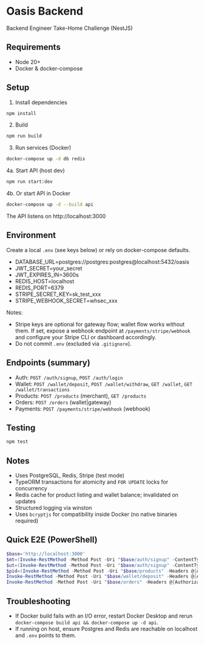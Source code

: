 # Oasis Backend

Backend Engineer Take-Home Challenge (NestJS)

## Requirements
- Node 20+
- Docker & docker-compose

## Setup
1. Install dependencies
```bash
npm install
```
2. Build
```bash
npm run build
```
3. Run services (Docker)
```bash
docker-compose up -d db redis
```
4a. Start API (host dev)
```bash
npm run start:dev
```

4b. Or start API in Docker
```bash
docker-compose up -d --build api
```

The API listens on http://localhost:3000

## Environment
Create a local `.env` (see keys below) or rely on docker-compose defaults.

- DATABASE_URL=postgres://postgres:postgres@localhost:5432/oasis
- JWT_SECRET=your_secret
- JWT_EXPIRES_IN=3600s
- REDIS_HOST=localhost
- REDIS_PORT=6379
- STRIPE_SECRET_KEY=sk_test_xxx
- STRIPE_WEBHOOK_SECRET=whsec_xxx

Notes:
- Stripe keys are optional for gateway flow; wallet flow works without them. If set, expose a webhook endpoint at `/payments/stripe/webhook` and configure your Stripe CLI or dashboard accordingly.
- Do not commit `.env` (excluded via `.gitignore`).

## Endpoints (summary)
- Auth: `POST /auth/signup`, `POST /auth/login`
- Wallet: `POST /wallet/deposit`, `POST /wallet/withdraw`, `GET /wallet`, `GET /wallet/transactions`
- Products: `POST /products` (merchant), `GET /products`
- Orders: `POST /orders` (wallet|gateway)
- Payments: `POST /payments/stripe/webhook` (webhook)

## Testing
```bash
npm test
```

## Notes
- Uses PostgreSQL, Redis, Stripe (test mode)
- TypeORM transactions for atomicity and `FOR UPDATE` locks for concurrency
- Redis cache for product listing and wallet balance; invalidated on updates
- Structured logging via winston
 - Uses `bcryptjs` for compatibility inside Docker (no native binaries required)

## Quick E2E (PowerShell)
```powershell
$base='http://localhost:3000'
$mt=(Invoke-RestMethod -Method Post -Uri "$base/auth/signup" -ContentType 'application/json' -Body (@{email='m1@example.com'; password='secret12'; role='merchant'}|ConvertTo-Json)).accessToken
$ut=(Invoke-RestMethod -Method Post -Uri "$base/auth/signup" -ContentType 'application/json' -Body (@{email='u1@example.com'; password='secret12'; role='user'}|ConvertTo-Json)).accessToken
$pid=(Invoke-RestMethod -Method Post -Uri "$base/products" -Headers @{Authorization="Bearer $mt"} -ContentType 'application/json' -Body (@{name='Gift Card $50'; price=50; availableUnits=2}|ConvertTo-Json)).id
Invoke-RestMethod -Method Post -Uri "$base/wallet/deposit" -Headers @{Authorization="Bearer $ut"} -ContentType 'application/json' -Body (@{amount=100}|ConvertTo-Json)
Invoke-RestMethod -Method Post -Uri "$base/orders" -Headers @{Authorization="Bearer $ut"} -ContentType 'application/json' -Body (@{productId=$pid; paymentMethod='wallet'}|ConvertTo-Json)
```

## Troubleshooting
- If Docker build fails with an I/O error, restart Docker Desktop and rerun `docker-compose build api && docker-compose up -d api`.
- If running on host, ensure Postgres and Redis are reachable on localhost and `.env` points to them.
